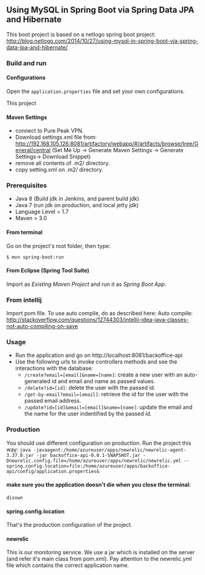 ## Using MySQL in Spring Boot via Spring Data JPA and Hibernate
This boot project is based on a netlogo spring boot project:
http://blog.netlogo.com/2014/10/27/using-mysql-in-spring-boot-via-spring-data-jpa-and-hibernate/

### Build and run

#### Configurations

Open the `application.properties` file and set your own configurations.

This project

#### Maven Settings
- connect to Pure Peak VPN.
- Download settings.xml file from:
http://192.168.105.126:8081/artifactory/webapp/#/artifacts/browse/tree/General/central
(Set Me Up -> Generate Maven Settings -> Generate Settings-> Download Snippet)
- remove all contents of .m2/ directory.
- copy setting.xml on .m2/ directory.

### Prerequisites
- Java 8 (Build jdk in Jenkins, and parent build jdk)
- Java 7 (run jdk on production, and local jetty jdk)
- Language Level = 1.7
- Maven > 3.0


#### From terminal

Go on the project's root folder, then type:

    $ mvn spring-boot:run

#### From Eclipse (Spring Tool Suite)

Import as *Existing Maven Project* and run it as *Spring Boot App*.

### From intellij
Import pom file.
To use auto compile, do as described here:
Auto compile: http://stackoverflow.com/questions/12744303/intellij-idea-java-classes-not-auto-compiling-on-save

### Usage

- Run the application and go on http://localhost:8081/backoffice-api
- Use the following urls to invoke controllers methods and see the interactions
  with the database:
    * `/create?email=[email]&name=[name]`: create a new user with an auto-generated id and email and name as passed values.
    * `/delete?id=[id]`: delete the user with the passed id.
    * `/get-by-email?email=[email]`: retrieve the id for the user with the passed email address.
    * `/update?id=[id]&email=[email]&name=[name]`: update the email and the name for the user indentified by the passed id.
### Production
You should use different configuration on production.
Run the project this way:
`java -javaagent:/home/azureuser/apps/newrelic/newrelic-agent-3.37.0.jar -jar backoffice-api-0.0.1-SNAPSHOT.jar -Dnewrelic.config.file=/home/azureuser/apps/newrelic/newrelic.yml --spring.config.location=file:/home/azureuser/apps/backoffice-api/config/application.properties&`
#### make sure you the application doesn't die when you close the terminal:
`disown`
#### spring.config.location
That's the production configuration of the project. 
#### newrelic
  This is our monitoring service. 
  We use a jar which is installed on the server (and refer it's main class from pom.xml).
  Pay attention to the newrelic.yml file which contains the correct application name.